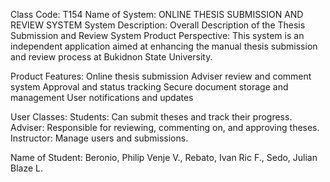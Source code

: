 Class Code: T154
Name of System: ONLINE THESIS SUBMISSION AND REVIEW SYSTEM
System Description:
Overall Description of the Thesis Submission and Review System Product Perspective: This system is an independent application aimed at enhancing the manual thesis submission and review process at Bukidnon State University.

Product Features: Online thesis submission Adviser review and comment system Approval and status tracking Secure document storage and management User notifications and updates

User Classes: Students: Can submit theses and track their progress. Adviser: Responsible for reviewing, commenting on, and approving theses. Instructor: Manage users and submissions.

Name of Student: Beronio, Philip Venje V., Rebato, Ivan Ric F., Sedo, Julian Blaze L.

